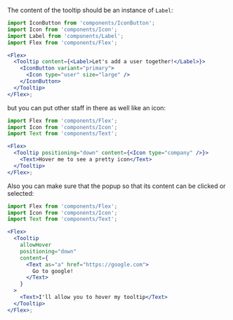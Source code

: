 The content of the tooltip should be an instance of `Label`:

```jsx harmony
import IconButton from 'components/IconButton';
import Icon from 'components/Icon';
import Label from 'components/Label';
import Flex from 'components/Flex';

<Flex>
  <Tooltip content={<Label>Let's add a user together!</Label>}>
    <IconButton variant="primary">
      <Icon type="user" size="large" />
    </IconButton>
  </Tooltip>
</Flex>;
```

but you can put other staff in there as well like an icon:

```jsx harmony
import Flex from 'components/Flex';
import Icon from 'components/Icon';
import Text from 'components/Text';

<Flex>
  <Tooltip positioning="down" content={<Icon type="company" />}>
    <Text>Hover me to see a pretty icon</Text>
  </Tooltip>
</Flex>;
```

Also you can make sure that the popup so that its content can be clicked or selected:

```jsx harmony
import Flex from 'components/Flex';
import Icon from 'components/Icon';
import Text from 'components/Text';

<Flex>
  <Tooltip
    allowHover
    positioning="down"
    content={
      <Text as="a" href="https://google.com">
        Go to google!
      </Text>
    }
  >
    <Text>I'll allow you to hover my tooltip</Text>
  </Tooltip>
</Flex>;
```
